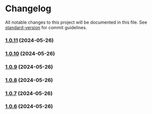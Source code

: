 # Changelog

All notable changes to this project will be documented in this file. See [standard-version](https://github.com/conventional-changelog/standard-version) for commit guidelines.

### [1.0.11](https://github.com/MoYuanJun/lede-raspberry-pi/compare/v1.0.10...v1.0.11) (2024-05-26)

### [1.0.10](https://github.com/MoYuanJun/lede-raspberry-pi/compare/v1.0.9...v1.0.10) (2024-05-26)

### [1.0.9](https://github.com/MoYuanJun/lede-raspberry-pi/compare/v1.0.8...v1.0.9) (2024-05-26)

### [1.0.8](https://github.com/MoYuanJun/lede-raspberry-pi/compare/v1.0.7...v1.0.8) (2024-05-26)

### [1.0.7](https://github.com/MoYuanJun/lede-raspberry-pi/compare/v1.0.6...v1.0.7) (2024-05-26)

### [1.0.6](https://github.com/MoYuanJun/lede-raspberry-pi/compare/v1.0.5...v1.0.6) (2024-05-26)
